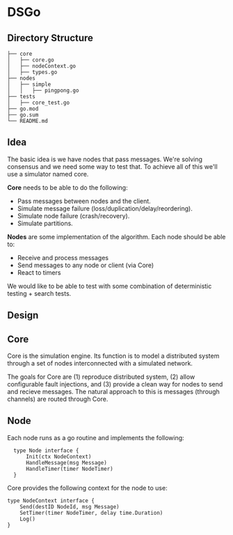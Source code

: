 # DSGo

## Directory Structure
```tree
├── core
│   ├── core.go
│   ├── nodeContext.go
│   ├── types.go
├── nodes
│   ├── simple
│   │   ├── pingpong.go
├── tests
│   ├── core_test.go
├── go.mod
├── go.sum
└── README.md
```

## Idea
The basic idea is we have nodes that pass messages. We're solving consensus and we need some way to test that. To achieve all of this we'll use a simulator named core. 

**Core** needs to be able to do the following:
* Pass messages between nodes and the client.
* Simulate message failure (loss/duplication/delay/reordering).
* Simulate node failure (crash/recovery). 
* Simulate partitions.

**Nodes** are some implementation of the algorithm. Each node should be able to:
* Receive and process messages
* Send messages to any node or client (via Core)
* React to timers

We would like to be able to test with some combination of deterministic testing + search tests.

## Design
## Core
Core is the simulation engine. Its function is to model a distributed system through a set of nodes interconnected with a simulated network.

The goals for Core are (1) reproduce distributed system, (2) allow configurable fault injections, and (3) provide a clean way for nodes to send and recieve messages. The natural approach to this is messages (through channels) are routed through Core.

## Node
Each node runs as a go routine and implements the following:
```
  type Node interface {
      Init(ctx NodeContext)
      HandleMessage(msg Message)
      HandleTimer(timer NodeTimer)
  }
```
Core provides the following context for the node to use:
```
type NodeContext interface {
    Send(destID NodeId, msg Message)
    SetTimer(timer NodeTimer, delay time.Duration)
    Log()
}
```
